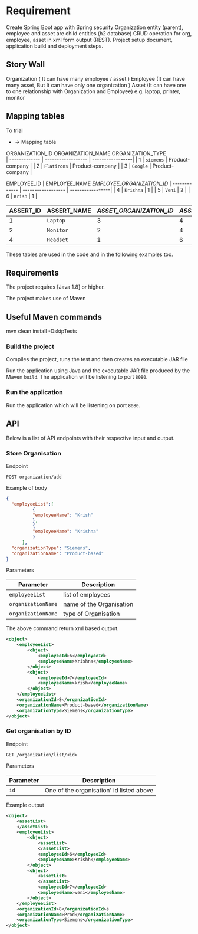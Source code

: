 # Requirement

Create Spring Boot app with Spring security
Organization entity (parent), employee and asset are child entities (h2 database)
CRUD operation for org, employee, asset in xml form output (REST).
Project setup document, application build and deployment steps.

## Story Wall

Organization ( It can have many employee / asset )
Employee (It can have many asset, But It can have only one organization )
Asset (It can have one to one relationship with Organization and Employee)
e.g. laptop, printer, monitor

## Mapping tables

To trial

* -> Mapping table


ORGANIZATION_ID    ORGANIZATION_NAME  	ORGANIZATION_TYPE  
| -------------  | ------------------ | -----------------|
|      1         | `siemens`          | Product-company  |
|      2         | `Flatirons`        | Product-company  |
|      3         | `Google`           | Product-company  |


EMPLOYEE_ID      |	EMPLOYEE_NAME  	*EMPLOYEE_ORGANIZATION_ID*
| -------------  | ------------------ | -----------------|
|      4         | `Krishna`          |       1          |
|      5         | `Veni`             |       2          |
|      6         | `Krish`            |       1          |


ASSERT_ID        |	ASSERT_NAME  	  | *ASSET_ORGANIZATION_ID* | *ASSET_EMPLOYEE_ID* 
| -------------  | ------------------ | ----------------------| -----------------|
|      1         | `Laptop`           |       3               |         4        |
|      2         | `Monitor`          |       2               |         4        |
|      4         | `Headset`          |       1               |         6        |


These tables are used in the code and in the following examples too.

## Requirements

The project requires [Java 1.8] or higher.

The project makes use of Maven

## Useful Maven commands

mvn clean install -DskipTests

### Build the project

Compiles the project, runs the test and then creates an executable JAR file

Run the application using Java and the executable JAR file produced by the Maven `build`. The application will be
listening to port `8080`.


### Run the application

Run the application which will be listening on port `8080`.


## API

Below is a list of API endpoints with their respective input and output. 

### Store Organisation

Endpoint

```text
POST organization/add
```

Example of body

```json
{
  "employeeList":[
          {
          "employeeName": "Krish"
          },
          { 
          "employeeName": "Krishna"
          }
      ],
  "organizationType": "Siemens",
  "organizationName": "Product-based"
}
```

Parameters

| Parameter         | Description                                           |
| --------------    | ----------------------------------------------------- |
| `employeeList`    | list of employees                                     |
| `organizationName`| name of the Organisation                              |
| `organizationName`| type of Organisation                                  |

The above command return xml based output.
```xml
<object>
	<employeeList>
		<object>
			<employeeId>6</employeeId>
			<employeeName>Krishna</employeeName>
		</object>
		<object>
			<employeeId>7</employeeId>
			<employeeName>krish</employeeName>
		</object>
	</employeeList>
	<organizationId>8</organizationId>
	<organizationName>Product-based</organizationName>
	<organizationType>Siemens</organizationType>
</object>
```

### Get organisation by ID

Endpoint

```text
GET /organization/list/<id>
```

Parameters

| Parameter      | Description                              |
| -------------- | ---------------------------------------- |
| `id`           | One of the organisation' id listed above |


Example output

```xml
<object>
	<assetList>
	</assetList>
	<employeeList>
		<object>
			<assetList>
			</assetList>
			<employeeId>6</employeeId>
			<employeeName>Krishh</employeeName>
		</object>
		<object>
			<assetList>
			</assetList>
			<employeeId>7</employeeId>
			<employeeName>veni</employeeName>
		</object>
	</employeeList>
	<organizationId>8</organizationId>s
	<organizationName>Prod</organizationName>
	<organizationType>Siemens</organizationType>
</object>

```

